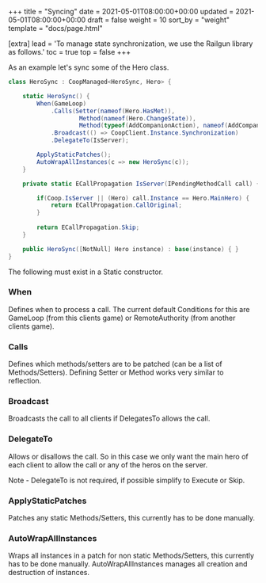 +++
title = "Syncing"
date = 2021-05-01T08:00:00+00:00
updated = 2021-05-01T08:00:00+00:00
draft = false
weight = 10
sort_by = "weight"
template = "docs/page.html"

[extra]
lead = 'To manage state synchronization, we use the Railgun library as follows.'
toc = true
top = false
+++

As an example let's sync some of the Hero class.

```C#
class HeroSync : CoopManaged<HeroSync, Hero> {

    static HeroSync() {
        When(GameLoop)
            .Calls(Setter(nameof(Hero.HasMet)),
                    Method(nameof(Hero.ChangeState)),
                    Method(typeof(AddCompanionAction), nameof(AddCompanionAction.Apply)))
            .Broadcast(() => CoopClient.Instance.Synchronization)
            .DelegateTo(IsServer);

        ApplyStaticPatches();
        AutoWrapAllInstances(c => new HeroSync(c));
    }

    private static ECallPropagation IsServer(IPendingMethodCall call) {

        if(Coop.IsServer || (Hero) call.Instance == Hero.MainHero) {
            return ECallPropagation.CallOriginal;
        } 
        
        return ECallPropagation.Skip;
    }

    public HeroSync([NotNull] Hero instance) : base(instance) { }
}
```

The following must exist in a Static constructor.

### When
Defines when to process a call. The current default Conditions for this are GameLoop (from this clients game) or RemoteAuthority (from another clients game).

### Calls
Defines which methods/setters are to be patched (can be a list of Methods/Setters). Defining Setter or Method works very similar to reflection.

### Broadcast
Broadcasts the call to all clients if DelegatesTo allows the call.

### DelegateTo
Allows or disallows the call. So in this case we only want the main hero of each client to allow the call or any of the heros on the server.

Note - DelegateTo is not required, if possible simplify to Execute or Skip.

### ApplyStaticPatches
Patches any static Methods/Setters, this currently has to be done manually.

### AutoWrapAllInstances
Wraps all instances in a patch for non static Methods/Setters, this currently has to be done manually. AutoWrapAllInstances manages all creation and destruction of instances.